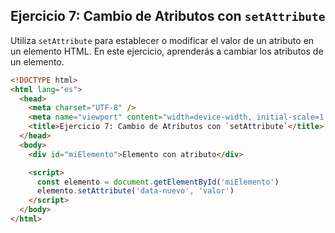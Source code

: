 ## Ejercicio 7: Cambio de Atributos con `setAttribute`

Utiliza `setAttribute` para establecer o modificar el valor de un atributo en un elemento HTML. En este ejercicio, aprenderás a cambiar los atributos de un elemento.

```html
<!DOCTYPE html>
<html lang="es">
  <head>
    <meta charset="UTF-8" />
    <meta name="viewport" content="width=device-width, initial-scale=1.0" />
    <title>Ejercicio 7: Cambio de Atributos con `setAttribute`</title>
  </head>
  <body>
    <div id="miElemento">Elemento con atributo</div>

    <script>
      const elemento = document.getElementById('miElemento')
      elemento.setAttribute('data-nuevo', 'valor')
    </script>
  </body>
</html>
```